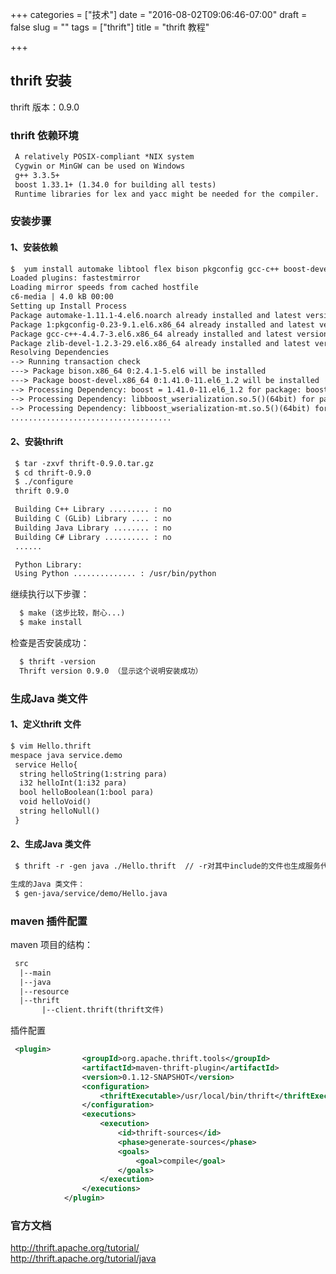 +++
categories = ["技术"]
date = "2016-08-02T09:06:46-07:00"
draft = false
slug = ""
tags = ["thrift"]
title = "thrift 教程"

+++

  
## thrift 安装  
thrift 版本：0.9.0
### thrift 依赖环境  
```xml
 A relatively POSIX-compliant *NIX system 
 Cygwin or MinGW can be used on Windows 
 g++ 3.3.5+ 
 boost 1.33.1+ (1.34.0 for building all tests) 
 Runtime libraries for lex and yacc might be needed for the compiler.  
```
### 安装步骤   
#### 1、安装依赖  
```xml 
$  yum install automake libtool flex bison pkgconfig gcc-c++ boost-devel libevent-devel zlib-devel python-devel ruby-devel 
Loaded plugins: fastestmirror
Loading mirror speeds from cached hostfile
c6-media | 4.0 kB 00:00
Setting up Install Process
Package automake-1.11.1-4.el6.noarch already installed and latest version
Package 1:pkgconfig-0.23-9.1.el6.x86_64 already installed and latest version
Package gcc-c++-4.4.7-3.el6.x86_64 already installed and latest version
Package zlib-devel-1.2.3-29.el6.x86_64 already installed and latest version
Resolving Dependencies
--> Running transaction check
---> Package bison.x86_64 0:2.4.1-5.el6 will be installed
---> Package boost-devel.x86_64 0:1.41.0-11.el6_1.2 will be installed
--> Processing Dependency: boost = 1.41.0-11.el6_1.2 for package: boost-devel-1.41.0-11.el6_1.2.x86_64
--> Processing Dependency: libboost_wserialization.so.5()(64bit) for package: boost-devel-1.41.0-11.el6_1.2.x86_64
--> Processing Dependency: libboost_wserialization-mt.so.5()(64bit) for package: boost-devel-1.41.0-11.el6_1.2.x86_64
....................................
```
#### 2、安装thrift   
  
 ```xml 
  $ tar -zxvf thrift-0.9.0.tar.gz   
  $ cd thrift-0.9.0   
  $ ./configure
  thrift 0.9.0

  Building C++ Library ......... : no
  Building C (GLib) Library .... : no
  Building Java Library ........ : no
  Building C# Library .......... : no 
  ......

  Python Library:
  Using Python .............. : /usr/bin/python
 ```
 继续执行以下步骤：
 ```xml 
   $ make (这步比较，耐心...)  
   $ make install    
 ```

检查是否安装成功：

```xml 
  $ thrift -version    
  Thrift version 0.9.0 （显示这个说明安装成功）  
``` 

### 生成Java 类文件
  
#### 1、定义thrift 文件  

```xml
$ vim Hello.thrift   
mespace java service.demo
 service Hello{
  string helloString(1:string para)
  i32 helloInt(1:i32 para)
  bool helloBoolean(1:bool para)
  void helloVoid()
  string helloNull()
 }
```

#### 2、生成Java 类文件  

```xml
 $ thrift -r -gen java ./Hello.thrift  // -r对其中include的文件也生成服务代码 -gen是生成服务代码的语言  

生成的Java 类文件：
 $ gen-java/service/demo/Hello.java
```
###  maven 插件配置
maven 项目的结构：  
```xml
 src
  |--main
  |--java
  |--resource
  |--thrift
       |--client.thrift(thrift文件)  
```  

插件配置  
```xml
 <plugin>
                <groupId>org.apache.thrift.tools</groupId>
                <artifactId>maven-thrift-plugin</artifactId>
                <version>0.1.12-SNAPSHOT</version>
                <configuration>
                    <thriftExecutable>/usr/local/bin/thrift</thriftExecutable>
                </configuration>
                <executions>
                    <execution>
                        <id>thrift-sources</id>
                        <phase>generate-sources</phase>
                        <goals>
                            <goal>compile</goal>
                        </goals>
                    </execution>
                </executions>
            </plugin>
```

###  官方文档
http://thrift.apache.org/tutorial/   
http://thrift.apache.org/tutorial/java
